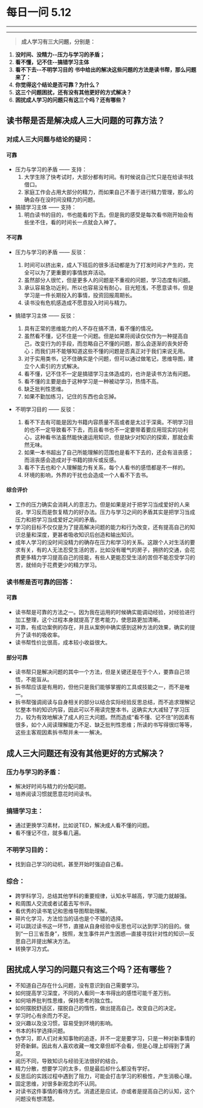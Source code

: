 # 每日一问 5.12

---
<!-- toc -->
---

>**成人学习有三大问题，分别是：**
1. **没时间、没精力--压力与学习的矛盾；**
2. **看不懂，记不住--搞错学习主体**
3. **看不下去--不明学习目的**
**书中给出的解决这些问题的方法是读书帮，那么问题来了：**
1. **你觉得这个结论是否可靠？为什么？**
2. **这三个问题困扰，还有没有其他更好的方式解决？**
3. **困扰成人学习的问题只有这三个吗？还有哪些？**

## 读书帮是否是解决成人三大问题的可靠方法？

### 对成人三大问题与结论的疑问：

#### 可靠

 - 压力与学习的矛盾 —— 支持：
   1. 大学生除了快考试时，大部分都有时间。有时候说自己忙只是在给读书找借口。
   2. 家庭工作会占用大部分的精力，而如果自己不善于进行精力管理，那么的确会存在没时间没精力的问题。
 - 搞错学习主体 —— 支持：
   1. 明白读书的目的，书也能看的下去。但是我的感受是每次看书刚开始会有些坐不住，看的时间长一点就会入神了。

#### 不可靠
 - 压力与学习的矛盾 —— 反驳：

   1. 时间可以挤出来，成人下班后的很多活动都是为了打发时间才产生的，完全可以为了更重要的事情放弃活动。
   2. 虽然部分人很忙，但是更多人的问题是不重视的问题，学习态度有问题。
   3. 承认容易急功近利，所以也容易没有耐心，目光短浅，不愿意读书，但是学习是一件长期投入的事情，投资回报周期长。
   3. 读书没有危机感造成不愿意投入时间与精力。

 - 搞错学习主体 —— 反驳：

   1. 具有正常的思维能力的人不存在搞不清，看不懂的情况。
   2. 虽然看不懂，记不住是一个问题。但是如果将阅读仅仅作为一种提高自己，改变行为的手段，而忽略自己不懂的问题，那么会逐渐的丧失好奇心；而我们并不能够知道这些不懂的问题是否真正对于我们来说无用。
   3. 对于实用类书，记不住确实是个问题，但可以通过做笔记，思维导图，建立个人索引的方式解决。
   4. 看不懂，记不住不一定是搞错学习主体造成的，也许是读书方法有问题。
   5. 看不懂的主要是由于这种学习是一种被动学习，热情不高。
   6. 缺乏批判性思维。
   7. 如果不勤加练习，记住的东西也会忘掉。
 
 - 不明学习目的 —— 反驳：

   1. 看不下去有可能是因为书籍内容质量不高或者是太过于深奥。不明学习目的也不一定导致看不下去，而且看书也不一定要带着要应用现实的功利心，这种看书法虽然能快速运用知识，但是缺少对知识的探索，那就会索然无味。
   2. 如果一本书超出了自己所能理解的范围也是看不下去的，还会有沮丧感；而沮丧感会造成对于书籍的排斥或反感。
   3. 看不下去也和个人理解能力有关系，每个人看书的感悟都是不一样的。
   4. 环境的影响，外界的干扰也会造成一个人看不下去书。

#### 综合评价

 - 工作的压力确实会消耗人的意志力。但是如果是对于把学习当成爱好的人来说，学习反而是恢复精力的好办法。压力与学习之间的矛盾其实是把学习当成压力和把学习当成爱好之间的矛盾。
 - 学习的目标不仅仅是为了提高解决问题的能力和行为改变，还有提高自己的知识总量和深度，更甚者吸收知识后创造和输出知识。
 - 成年人学习的没时间没精力的确存在压力和学习的关系。这跟个人对生活的要求有关，有的人无法忍受生活的苦，比如没有暖气的房子，拥挤的交通，会花费更多精力学习提高自己的技能，有些人更能忍受生活的苦但不能忍受学习的苦，就倾向于花费更少的精力学习。

### 读书帮是否可靠的回答：

#### 可靠
 - 读书帮是可靠的方法之一。因为我在运用的时候确实能调动经验，对经验进行加工整理，这个过程本身就提高了思考能力，使思路更加清晰。
 - 可靠，有成功案例的存在，并且从案例中确实感到这种方法的效果，确实的提升了读书的吸收率。
 - 读书帮性价比很高，成本较小收益很大。

#### 部分可靠
 - 读书帮只是解决问题的其中一个方法，但是关键还是在于个人，要靠自己领悟，不能盲从。
 - 拆书帮应该是有用的，但他只是我们能够掌握的工具或技能之一，而不是唯一。
 - 拆书帮强调阅读与自身相关的部分以结合实际经验反思总结，而不追求理解记忆整本书的知识内容，因此可以不用读完整本书，这确实大大减轻了学习压力，较为有效地解决了成人的三大问题。然而造成“看不懂、记不住”的因素有很多，如个人阅读理解能力不足、缺乏批判性思维；所读的书写得很烂等等，这些主客观因素拆书帮并未一一解决。
 

## 成人三大问题还有没有其他更好的方式解决？

### 压力与学习的矛盾：
 - 解决好时间与精力的分配问题。
 - 培养阅读习惯就愿意花时间读书。

### 搞错学习主：
 - 通过更换学习素材，比如说TED，解决成人看不懂的问题。
 - 看不懂记不住，就多看几遍。

### 不明学习目的：
 - 找到自己学习的动机，甚至开始时强迫自己看。

### 综合：
 - 跨学科学习，总结其他学科的重要规律，认知水平越高，学习能力就越强。
 - 和周围人交流或者试着去写书评。
 - 看优秀的读书笔记和思维导图帮助理解。
 - 碎片化学习，方法恰当的话也是个不错的选择。
 - 可以跳过读书这一环节，直接从自身经验中反思也可以达到学习的目的。做到“一日三省吾身”，按照，发生事件并产生困惑—直接寻找针对性的知识—反思自己并提出解决方法。
 - 转换学习方式。

## 困扰成人学习的问题只有这三个吗？还有哪些？
 - 不知道自己存在什么问题，没有意识到自己需要学习。
 - 如何提高学习深度，不同的人看同一本书得出的感悟可能千差万别。
 - 如何培养批判性思维，保持思考的独立性。
 - 如何摆脱舒适区，摆脱自己的惰性，做出提高自己，改变自己的决定。
 - 学习时心有余而力不足。
 - 没兴趣以及没习惯，容易受到环境的影响。
 - 书本的科学选择问题。
 - 伪学习，即人们对未知事物的追逐，并不一定是要学习，只是一种对新事情的好奇新鲜。因此有人喜欢收藏一堆文章但却不会看，但是心理上却得到了满足。
 - 阅历不同，导致知识与经验无法很好的结合。
 - 精力分散，想要学习的太多，但是最后却什么都没有学好。
 - 反思后的实践过程中遇到了阻力，可能会打击学习的积极性，产生消极心理。
 - 固定思维，对很多新观念的不认同。
 - 对读书这件事情的看待方式。消遣还是应试，亦或者是提高自己的认知，这个问题没有想清楚。
  

